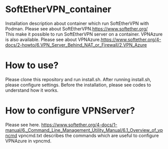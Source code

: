 # SoftEtherVPN_container
Installation description about container which run SoftEtherVPN with Podman. 
Please see about SoftEtherVPN.<https://www.softether.org/>  
This make it possible to run SoftEtherVPN server on a container. VPNAzure is also available. 
Please see about VPNAzure.<https://www.softether.org/4-docs/2-howto/6.VPN_Server_Behind_NAT_or_Firewall/2.VPN_Azure>

# How to use?
Please clone this repository and run install.sh. 
After running install.sh, please configure settings. 
Before the installation, please see codes to understand how it works. 


# How to configure VPNServer? 
Please see here. <https://www.softether.org/4-docs/1-manual/6._Command_Line_Management_Utility_Manual/6.1_Overview_of_vpncmd>
vpncmd.txt describes the commands which are useful to configure VPNAzure in vpncmd.
